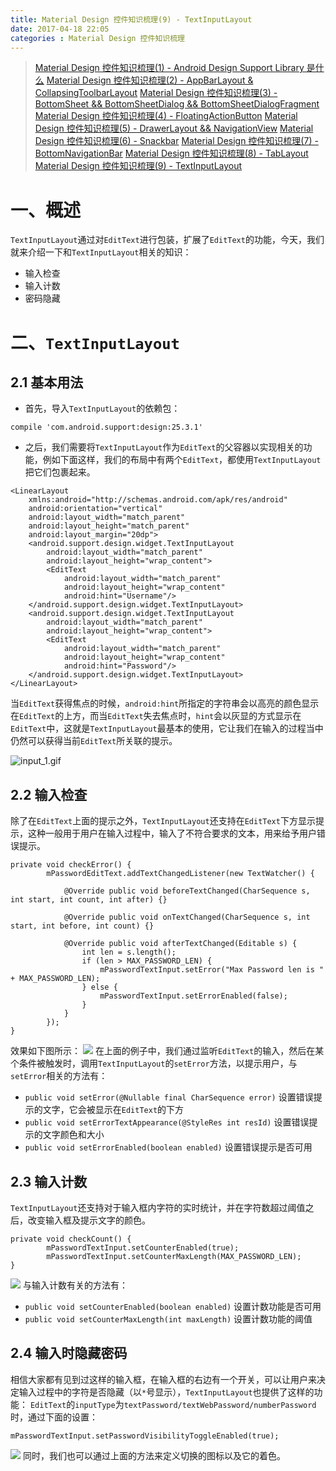 ```yaml
---
title: Material Design 控件知识梳理(9) - TextInputLayout
date: 2017-04-18 22:05
categories : Material Design 控件知识梳理
---
```

>[Material Design 控件知识梳理(1) - Android Design Support Library 是什么](http://www.jianshu.com/p/32b2638a1785)
[Material Design 控件知识梳理(2) - AppBarLayout & CollapsingToolbarLayout](http://www.jianshu.com/p/d4fd636d7c44)
[Material Design 控件知识梳理(3) - BottomSheet && BottomSheetDialog && BottomSheetDialogFragment](http://www.jianshu.com/p/2a5be29123e5)
[Material Design 控件知识梳理(4) - FloatingActionButton](http://www.jianshu.com/p/5a354e318019)
[Material Design 控件知识梳理(5) - DrawerLayout && NavigationView](http://www.jianshu.com/p/d70cfd724c7f)
[Material Design 控件知识梳理(6) - Snackbar](http://www.jianshu.com/p/6aea94f9ae2f)
[Material Design 控件知识梳理(7) - BottomNavigationBar](http://www.jianshu.com/p/22ec4fc1cb71)
[Material Design 控件知识梳理(8) - TabLayout](http://www.jianshu.com/p/5dd04fda13ab)
[Material Design 控件知识梳理(9) - TextInputLayout](http://www.jianshu.com/p/ed9642fc8634)

# 一、概述
`TextInputLayout`通过对`EditText`进行包装，扩展了`EditText`的功能，今天，我们就来介绍一下和`TextInputLayout`相关的知识：
- 输入检查
- 输入计数
- 密码隐藏

# 二、`TextInputLayout`
## 2.1 基本用法
- 首先，导入`TextInputLayout`的依赖包：
```
compile 'com.android.support:design:25.3.1'
```
- 之后，我们需要将`TextInputLayout`作为`EditText`的父容器以实现相关的功能，例如下面这样，我们的布局中有两个`EditText`，都使用`TextInputLayout`把它们包裹起来。
```
<LinearLayout
    xmlns:android="http://schemas.android.com/apk/res/android"
    android:orientation="vertical"
    android:layout_width="match_parent"
    android:layout_height="match_parent"
    android:layout_margin="20dp">
    <android.support.design.widget.TextInputLayout
        android:layout_width="match_parent"
        android:layout_height="wrap_content">
        <EditText
            android:layout_width="match_parent"
            android:layout_height="wrap_content"
            android:hint="Username"/>
    </android.support.design.widget.TextInputLayout>
    <android.support.design.widget.TextInputLayout
        android:layout_width="match_parent"
        android:layout_height="wrap_content">
        <EditText
            android:layout_width="match_parent"
            android:layout_height="wrap_content"
            android:hint="Password"/>
    </android.support.design.widget.TextInputLayout>
</LinearLayout>
```
当`EditText`获得焦点的时候，`android:hint`所指定的字符串会以高亮的颜色显示在`EditText`的上方，而当`EditText`失去焦点时，`hint`会以灰显的方式显示在`EditText`中，这就是`TextInputLayout`最基本的使用，它让我们在输入的过程当中仍然可以获得当前`EditText`所关联的提示。

![input_1.gif](http://upload-images.jianshu.io/upload_images/1949836-5c95d85490ccd4c8.gif?imageMogr2/auto-orient/strip)


## 2.2 输入检查
除了在`EditText`上面的提示之外，`TextInputLayout`还支持在`EditText`下方显示提示，这种一般用于用户在输入过程中，输入了不符合要求的文本，用来给予用户错误提示。
```
private void checkError() {
        mPasswordEditText.addTextChangedListener(new TextWatcher() {

            @Override public void beforeTextChanged(CharSequence s, int start, int count, int after) {}

            @Override public void onTextChanged(CharSequence s, int start, int before, int count) {}

            @Override public void afterTextChanged(Editable s) {
                int len = s.length();
                if (len > MAX_PASSWORD_LEN) {
                    mPasswordTextInput.setError("Max Password len is " + MAX_PASSWORD_LEN);
                } else {
                    mPasswordTextInput.setErrorEnabled(false);
                }
            }
        });
}
```
效果如下图所示：
![](http://upload-images.jianshu.io/upload_images/1949836-5c3e2c0f66917a0a.gif?imageMogr2/auto-orient/strip)
在上面的例子中，我们通过监听`EditText`的输入，然后在某个条件被触发时，调用`TextInputLayout`的`setError`方法，以提示用户，与`setError`相关的方法有：
- `public void setError(@Nullable final CharSequence error)`
设置错误提示的文字，它会被显示在`EditText`的下方
- `public void setErrorTextAppearance(@StyleRes int resId)`
设置错误提示的文字颜色和大小
- `public void setErrorEnabled(boolean enabled)`
设置错误提示是否可用

## 2.3 输入计数
`TextInputLayout`还支持对于输入框内字符的实时统计，并在字符数超过阈值之后，改变输入框及提示文字的颜色。
```
private void checkCount() {
        mPasswordTextInput.setCounterEnabled(true);
        mPasswordTextInput.setCounterMaxLength(MAX_PASSWORD_LEN);
}
```
![](http://upload-images.jianshu.io/upload_images/1949836-ddc278e4e27edb3a.gif?imageMogr2/auto-orient/strip)
与输入计数有关的方法有：
- `public void setCounterEnabled(boolean enabled)`
设置计数功能是否可用
- `public void setCounterMaxLength(int maxLength)`
设置计数功能的阈值

## 2.4 输入时隐藏密码
相信大家都有见到过这样的输入框，在输入框的右边有一个开关，可以让用户来决定输入过程中的字符是否隐藏（以`*`号显示），`TextInputLayout`也提供了这样的功能：
`EditText`的`inputType`为`textPassword/textWebPassword/numberPassword`时，通过下面的设置：
```
mPasswordTextInput.setPasswordVisibilityToggleEnabled(true);
```
![](http://upload-images.jianshu.io/upload_images/1949836-2d8436840329afc4.png?imageMogr2/auto-orient/strip%7CimageView2/2/w/1240)
同时，我们也可以通过上面的方法来定义切换的图标以及它的着色。
